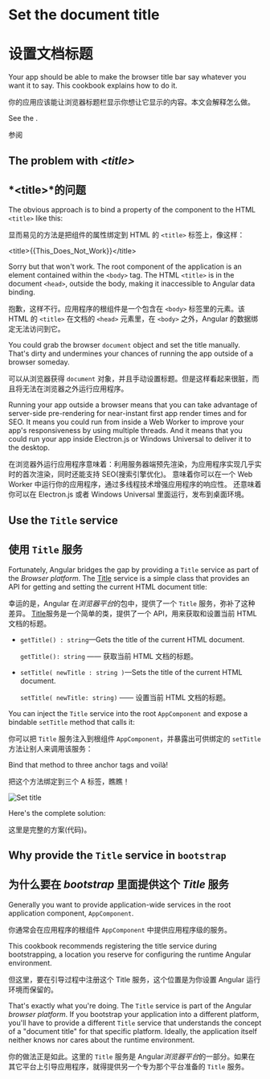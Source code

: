 <a id="top"></a>

# Set the document title

# 设置文档标题

Your app should be able to make the browser title bar say whatever you want it to say.
This cookbook explains how to do it.

你的应用应该能让浏览器标题栏显示你想让它显示的内容。本文会解释怎么做。

See the <live-example name="set-document-title"></live-example>.

参阅<live-example name="set-document-title"></live-example>

## The problem with *&lt;title&gt;*

## *&lt;title&gt;*的问题

The obvious approach is to bind a property of the component to the HTML `<title>` like this:

显而易见的方法是把组件的属性绑定到 HTML 的 `<title>` 标签上，像这样：

<code-example format=''>
  &lt;title&gt;{{This_Does_Not_Work}}&lt;/title&gt;
</code-example>

Sorry but that won't work.
The root component of the application is an element contained within the `<body>` tag.
The HTML `<title>` is in the document `<head>`, outside the body, making it inaccessible to Angular data binding.

抱歉，这样不行。应用程序的根组件是一个包含在 `<body>` 标签里的元素。该 HTML 的 `<title>` 在文档的 `<head>` 元素里，在 `<body>` 之外，Angular 的数据绑定无法访问到它。

You could grab the browser `document` object and set the title manually.
That's dirty and undermines your chances of running the app outside of a browser someday.

可以从浏览器获得 `document` 对象，并且手动设置标题。但是这样看起来很脏，而且将无法在浏览器之外运行应用程序。

<div class="alert is-helpful">

  Running your app outside a browser means that you can take advantage of server-side
  pre-rendering for near-instant first app render times and for SEO. It means you could run from
  inside a Web Worker to improve your app's responsiveness by using multiple threads. And it
  means that you could run your app inside Electron.js or Windows Universal to deliver it to the desktop.

  在浏览器外运行应用程序意味着：利用服务器端预先渲染，为应用程序实现几乎实时的首次渲染，同时还能支持 SEO(搜索引擎优化)。
意味着你可以在一个 Web Worker 中运行你的应用程序，通过多线程技术增强应用程序的响应性。
还意味着你可以在 Electron.js 或者 Windows Universal 里面运行，发布到桌面环境。

</div>

## Use the `Title` service

## 使用 `Title` 服务

Fortunately, Angular bridges the gap by providing a `Title` service as part of the *Browser platform*.
The [Title](api/platform-browser/Title) service is a simple class that provides an API
for getting and setting the current HTML document title:

幸运的是，Angular 在*浏览器平台*的包中，提供了一个 `Title` 服务，弥补了这种差异。
[Title](api/platform-browser/Title)服务是一个简单的类，提供了一个 API，用来获取和设置当前 HTML 文档的标题。

* `getTitle() : string`&mdash;Gets the title of the current HTML document.

   `getTitle(): string` —— 获取当前 HTML 文档的标题。

* `setTitle( newTitle : string )`&mdash;Sets the title of the current HTML document.

   `setTitle( newTitle: string)` —— 设置当前 HTML 文档的标题。

You can inject the `Title` service into the root `AppComponent` and expose a bindable `setTitle` method that calls it:

你可以把 `Title` 服务注入到根组件 `AppComponent`，并暴露出可供绑定的 `setTitle` 方法让别人来调用该服务：

<code-example path="set-document-title/src/app/app.component.ts" region="class" header="src/app/app.component.ts (class)"></code-example>

Bind that method to three anchor tags and voilà!

把这个方法绑定到三个 A 标签，瞧瞧！

<div class="lightbox">
  <img src="generated/images/guide/set-document-title/set-title-anim.gif" alt="Set title">
</div>

Here's the complete solution:

这里是完整的方案(代码)。

<code-tabs>
  <code-pane header="src/main.ts" path="set-document-title/src/main.ts"></code-pane>
  <code-pane header="src/app/app.module.ts" path="set-document-title/src/app/app.module.ts"></code-pane>
  <code-pane header="src/app/app.component.ts" path="set-document-title/src/app/app.component.ts"></code-pane>
</code-tabs>

## Why provide the `Title` service in `bootstrap`

## 为什么要在 *bootstrap* 里面提供这个 *Title* 服务

Generally you want to provide application-wide services in the root application component, `AppComponent`.

你通常会在应用程序的根组件 `AppComponent` 中提供应用程序级的服务。

This cookbook recommends registering the title service during bootstrapping,
a location you reserve for configuring the runtime Angular environment.

但这里，要在引导过程中注册这个 Title 服务，这个位置是为你设置 Angular 运行环境而保留的。

That's exactly what you're doing.
The `Title` service is part of the Angular *browser platform*.
If you bootstrap your application into a different platform,
you'll have to provide a different `Title` service that understands
the concept of a "document title" for that specific platform.
Ideally, the application itself neither knows nor cares about the runtime environment.

你的做法正是如此。这里的 `Title` 服务是 Angular*浏览器平台*的一部分。如果在其它平台上引导应用程序，就得提供另一个专为那个平台准备的 `Title` 服务。
